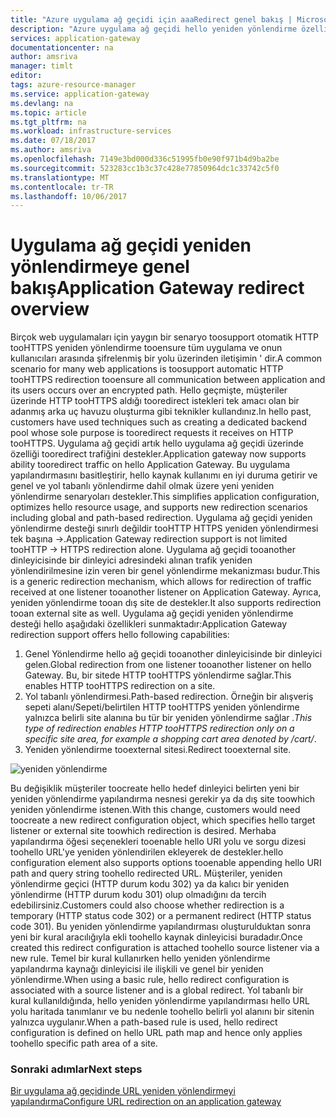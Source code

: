 ```yaml
---
title: "Azure uygulama ağ geçidi için aaaRedirect genel bakış | Microsoft Docs"
description: "Azure uygulama ağ geçidi hello yeniden yönlendirme özelliği hakkında bilgi edinin"
services: application-gateway
documentationcenter: na
author: amsriva
manager: timlt
editor: 
tags: azure-resource-manager
ms.service: application-gateway
ms.devlang: na
ms.topic: article
ms.tgt_pltfrm: na
ms.workload: infrastructure-services
ms.date: 07/18/2017
ms.author: amsriva
ms.openlocfilehash: 7149e3bd000d336c51995fb0e90f971b4d9ba2be
ms.sourcegitcommit: 523283cc1b3c37c428e77850964dc1c33742c5f0
ms.translationtype: MT
ms.contentlocale: tr-TR
ms.lasthandoff: 10/06/2017
---
```

# <a name="application-gateway-redirect-overview"></a><span data-ttu-id="29af5-103">Uygulama ağ geçidi yeniden yönlendirmeye genel bakış</span><span class="sxs-lookup"><span data-stu-id="29af5-103">Application Gateway redirect overview</span></span>

<span data-ttu-id="29af5-104">Birçok web uygulamaları için yaygın bir senaryo toosupport otomatik HTTP tooHTTPS yeniden yönlendirme tooensure tüm uygulama ve onun kullanıcıları arasında şifrelenmiş bir yolu üzerinden iletişimin ' dir.</span><span class="sxs-lookup"><span data-stu-id="29af5-104">A common scenario for many web applications is toosupport automatic HTTP tooHTTPS redirection tooensure all communication between application and its users occurs over an encrypted path.</span></span> <span data-ttu-id="29af5-105">Hello geçmişte, müşteriler üzerinde HTTP tooHTTPS aldığı tooredirect istekleri tek amacı olan bir adanmış arka uç havuzu oluşturma gibi teknikler kullandınız.</span><span class="sxs-lookup"><span data-stu-id="29af5-105">In hello past, customers have used techniques such as creating a dedicated backend pool whose sole purpose is tooredirect requests it receives on HTTP tooHTTPS.</span></span>  <span data-ttu-id="29af5-106">Uygulama ağ geçidi artık hello uygulama ağ geçidi üzerinde özelliği tooredirect trafiğini destekler.</span><span class="sxs-lookup"><span data-stu-id="29af5-106">Application gateway now supports ability tooredirect traffic on hello Application Gateway.</span></span> <span data-ttu-id="29af5-107">Bu uygulama yapılandırmasını basitleştirir, hello kaynak kullanımı en iyi duruma getirir ve genel ve yol tabanlı yönlendirme dahil olmak üzere yeni yeniden yönlendirme senaryoları destekler.</span><span class="sxs-lookup"><span data-stu-id="29af5-107">This simplifies application configuration, optimizes hello resource usage, and supports new redirection scenarios including global and path-based redirection.</span></span> <span data-ttu-id="29af5-108">Uygulama ağ geçidi yeniden yönlendirme desteği sınırlı değildir tooHTTP HTTPS yeniden yönlendirmesi tek başına ->.</span><span class="sxs-lookup"><span data-stu-id="29af5-108">Application Gateway redirection support is not limited tooHTTP -> HTTPS redirection alone.</span></span> <span data-ttu-id="29af5-109">Uygulama ağ geçidi tooanother dinleyicisinde bir dinleyici adresindeki alınan trafik yeniden yönlendirilmesine izin veren bir genel yönlendirme mekanizması budur.</span><span class="sxs-lookup"><span data-stu-id="29af5-109">This is a generic redirection mechanism, which allows for redirection of traffic received at one listener tooanother listener on Application Gateway.</span></span> <span data-ttu-id="29af5-110">Ayrıca, yeniden yönlendirme tooan dış site de destekler.</span><span class="sxs-lookup"><span data-stu-id="29af5-110">It also supports redirection tooan external site as well.</span></span> <span data-ttu-id="29af5-111">Uygulama ağ geçidi yeniden yönlendirme desteği hello aşağıdaki özellikleri sunmaktadır:</span><span class="sxs-lookup"><span data-stu-id="29af5-111">Application Gateway redirection support offers hello following capabilities:</span></span>

1. <span data-ttu-id="29af5-112">Genel Yönlendirme hello ağ geçidi tooanother dinleyicisinde bir dinleyici gelen.</span><span class="sxs-lookup"><span data-stu-id="29af5-112">Global redirection from one listener tooanother listener on hello Gateway.</span></span> <span data-ttu-id="29af5-113">Bu, bir sitede HTTP tooHTTPS yönlendirme sağlar.</span><span class="sxs-lookup"><span data-stu-id="29af5-113">This enables HTTP tooHTTPS redirection on a site.</span></span>
2. <span data-ttu-id="29af5-114">Yol tabanlı yönlendirmesi.</span><span class="sxs-lookup"><span data-stu-id="29af5-114">Path-based redirection.</span></span> <span data-ttu-id="29af5-115">Örneğin bir alışveriş sepeti alanı/Sepeti/belirtilen HTTP tooHTTPS yeniden yönlendirme yalnızca belirli site alanına bu tür bir yeniden yönlendirme sağlar *.</span><span class="sxs-lookup"><span data-stu-id="29af5-115">This type of redirection enables HTTP tooHTTPS redirection only on a specific site area, for example a shopping cart area denoted by /cart/*.</span></span>
3. <span data-ttu-id="29af5-116">Yeniden yönlendirme tooexternal sitesi.</span><span class="sxs-lookup"><span data-stu-id="29af5-116">Redirect tooexternal site.</span></span>

![yeniden yönlendirme](./media/application-gateway-redirect-overview/redirect.png)

<span data-ttu-id="29af5-118">Bu değişiklik müşteriler toocreate hello hedef dinleyici belirten yeni bir yeniden yönlendirme yapılandırma nesnesi gerekir ya da dış site toowhich yeniden yönlendirme istenen.</span><span class="sxs-lookup"><span data-stu-id="29af5-118">With this change, customers would need toocreate a new redirect configuration object, which specifies hello target listener or external site toowhich redirection is desired.</span></span> <span data-ttu-id="29af5-119">Merhaba yapılandırma öğesi seçenekleri tooenable hello URI yolu ve sorgu dizesi toohello URL'ye yeniden yönlendirilen ekleyerek de destekler.</span><span class="sxs-lookup"><span data-stu-id="29af5-119">hello configuration element also supports options tooenable appending hello URI path and query string toohello redirected URL.</span></span> <span data-ttu-id="29af5-120">Müşteriler, yeniden yönlendirme geçici (HTTP durum kodu 302) ya da kalıcı bir yeniden yönlendirme (HTTP durum kodu 301) olup olmadığını da tercih edebilirsiniz.</span><span class="sxs-lookup"><span data-stu-id="29af5-120">Customers could also choose whether redirection is a temporary (HTTP status code 302) or a permanent redirect (HTTP status code 301).</span></span> <span data-ttu-id="29af5-121">Bu yeniden yönlendirme yapılandırması oluşturulduktan sonra yeni bir kural aracılığıyla ekli toohello kaynak dinleyicisi buradadır.</span><span class="sxs-lookup"><span data-stu-id="29af5-121">Once created this redirect configuration is attached toohello source listener via a new rule.</span></span> <span data-ttu-id="29af5-122">Temel bir kural kullanırken hello yeniden yönlendirme yapılandırma kaynağı dinleyicisi ile ilişkili ve genel bir yeniden yönlendirme.</span><span class="sxs-lookup"><span data-stu-id="29af5-122">When using a basic rule, hello redirect configuration is associated with a source listener and is a global redirect.</span></span> <span data-ttu-id="29af5-123">Yol tabanlı bir kural kullanıldığında, hello yeniden yönlendirme yapılandırması hello URL yolu haritada tanımlanır ve bu nedenle toohello belirli yol alanını bir sitenin yalnızca uygulanır.</span><span class="sxs-lookup"><span data-stu-id="29af5-123">When a path-based rule is used, hello redirect configuration is defined on hello URL path map and hence only applies toohello specific path area of a site.</span></span>

### <a name="next-steps"></a><span data-ttu-id="29af5-124">Sonraki adımlar</span><span class="sxs-lookup"><span data-stu-id="29af5-124">Next steps</span></span>

[<span data-ttu-id="29af5-125">Bir uygulama ağ geçidinde URL yeniden yönlendirmeyi yapılandırma</span><span class="sxs-lookup"><span data-stu-id="29af5-125">Configure URL redirection on an application gateway</span></span>](application-gateway-configure-redirect-powershell.md)

